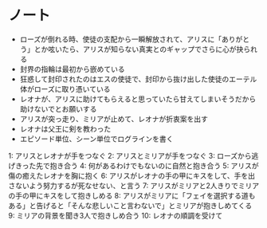 # ノート
- ローズが倒れる時、使徒の支配から一瞬解放されて、アリスに「ありがとう」とか呟いたら、アリスが知らない真実とのギャップでさらに心が抉られる
- 封界の指輪は最初から嵌めている
- 狂惑して封印されたのはエスの使徒で、封印から抜け出した使徒のエーテル体がローズに取り憑いている
- レオナが、アリスに助けてもらえると思っていたら甘えてしまいそうだから助けないでとお願いする
- アリスが突っ走り、ミリアが止めて、レオナが折衷案を出す
- レオナは父王に剣を教わった
- エピソード単位、シーン単位でログラインを書く


1: アリスとレオナが手をつなぐ
2: アリスとミリアが手をつなぐ
3: ローズから逃げきった先で抱き合う
4: 何があるわけでもないのに自然と抱き合う
5: アリスが傷の癒えたレオナを胸に抱く
6: アリスがレオナの手の甲にキスをして、手を出さないよう努力するが死なせない、と言う
7: アリスがミリアと2人きりでミリアの手の甲にキスをして抱きしめる
8: アリスがミリアに「フェイを選択する道もある」と告げると「そんな悲しいこと言わないで」とミリアが抱きしめてくる
9: ミリアの背景を聞き3人で抱きしめ合う
10: レオナの順調を受けて
